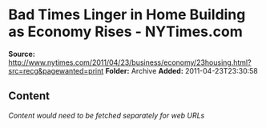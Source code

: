 # Bad Times Linger in Home Building as Economy Rises - NYTimes.com

**Source:** http://www.nytimes.com/2011/04/23/business/economy/23housing.html?src=recg&pagewanted=print
**Folder:** Archive
**Added:** 2011-04-23T23:30:58




## Content
*Content would need to be fetched separately for web URLs*
